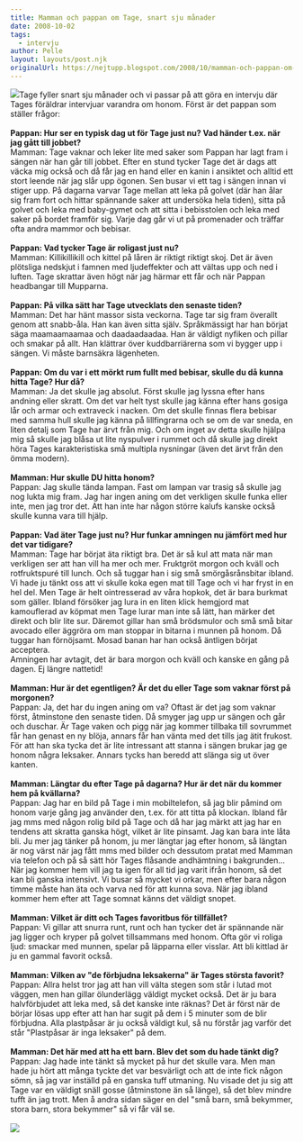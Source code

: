 ```yaml
---
title: Mamman och pappan om Tage, snart sju månader
date: 2008-10-02
tags: 
  - intervju	
author: Pelle
layout: layouts/post.njk
originalUrl: https://nejtupp.blogspot.com/2008/10/mamman-och-pappan-om-tage-snart-sju.html
---
```


<img src="../../../../img/Juli-Sep+2008+138.jpg">Tage fyller snart sju månader och vi passar på att göra en intervju där Tages föräldrar intervjuar varandra om honom. Först är det pappan som ställer frågor:<br><br><span style="font-weight: bold;">Pappan: Hur ser en typisk dag ut för Tage just nu? Vad händer t.ex. när jag gått till jobbet? </span><br>Mamman: Tage vaknar och leker lite med saker som Pappan har lagt fram i sängen när han går till jobbet. Efter en stund tycker Tage det är dags att väcka mig också och då får jag en hand eller en kanin i ansiktet och alltid ett stort leende när jag slår upp ögonen. Sen busar vi ett tag i sängen innan vi stiger upp. På dagarna varvar Tage mellan att leka på golvet (där han ålar sig fram fort och hittar spännande saker att undersöka hela tiden), sitta på golvet och leka med baby-gymet och att sitta i bebisstolen och leka med saker på bordet framför sig. Varje dag går vi ut på promenader och träffar ofta andra mammor och bebisar.<br><br><span style="font-weight: bold;">Pappan: Vad tycker Tage är roligast just nu?</span><br>Mamman: Killikillikill och kittel på låren är riktigt riktigt skoj. Det är även plötsliga nedskjut i famnen med ljudeffekter och att vältas upp och ned i luften. Tage skrattar även högt när jag härmar ett får och när Pappan headbangar till Mupparna.<br><br><span style="font-weight: bold;">Pappan: På vilka sätt har Tage utvecklats den senaste tiden?</span><br>Mamman: Det har hänt massor sista veckorna. Tage tar sig fram överallt genom att snabb-åla. Han kan även sitta själv. Språkmässigt har han börjat säga maamaamaamaa och daadaadaadaa. Han är väldigt nyfiken och pillar och smakar på allt. Han klättrar över kuddbarriärerna som vi bygger upp i sängen. Vi måste barnsäkra lägenheten.<br><br><span style="font-weight: bold;">Pappan: Om du var i ett mörkt rum fullt med bebisar, skulle du då kunna hitta Tage? Hur då?<br></span>Mamman: Ja det skulle jag absolut. Först skulle jag lyssna efter hans andning eller skratt. Om det var helt  tyst skulle jag känna efter hans gosiga lår och armar och extraveck i nacken. Om det skulle finnas flera bebisar med samma hull skulle jag känna på lillfingrarna och se om de var sneda, en liten detalj som Tage har ärvt från mig. Och om inget av detta skulle hjälpa mig så skulle jag blåsa ut lite nyspulver i rummet och då skulle jag direkt höra Tages karakteristiska små multipla nysningar (även det ärvt från den ömma modern).<br><span style="font-weight: bold;"><br>Mamman: Hur skulle DU hitta honom?<br></span>Pappan: Jag skulle tända lampan. Fast om lampan var trasig så skulle jag nog lukta mig fram. Jag har ingen aning om det verkligen skulle funka eller inte, men jag tror det. Att han inte har någon större kalufs kanske också skulle kunna vara till hjälp.<br><br><span style="font-weight: bold;">Pappan: Vad äter Tage just nu? Hur funkar amningen nu jämfört med hur det var tidigare?</span><br>Mamman: Tage har börjat äta riktigt bra. Det är så kul att mata när man verkligen ser att han vill ha mer och mer. Fruktgröt morgon och kväll och rotfruktspuré till lunch. Och så tuggar han i sig små smörgåsrånsbitar ibland. Vi hade ju tänkt oss att vi skulle koka egen mat till Tage och vi har fryst in en hel del. Men Tage är helt ointresserad av våra hopkok, det är bara burkmat som gäller. Ibland försöker jag lura in en liten klick hemgjord mat kamouflerad av köpmat men Tage lurar man inte så lätt, han märker det direkt och blir lite sur. Däremot gillar han små brödsmulor och små små bitar avocado eller äggröra om man stoppar in bitarna i munnen på honom. Då tuggar han förnöjsamt. Mosad banan har han också äntligen börjat acceptera.<br>Amningen har avtagit, det är bara morgon och kväll och kanske en gång på dagen. Ej längre nattetid!<br><br><span style="font-weight: bold;">Mamman: Hur är det egentligen? Är det du eller Tage som vaknar först på morgonen?</span><br>Pappan: Ja, det har du ingen aning om va? Oftast är det jag som vaknar först, åtminstone den senaste tiden. Då smyger jag upp ur sängen och går och duschar. Är Tage vaken och pigg när jag kommer tillbaka till sovrummet får han genast en ny blöja, annars får han vänta med det tills jag ätit frukost. För att han ska tycka det är lite intressant att stanna i sängen brukar jag ge honom några leksaker. Annars tycks han beredd att slänga sig ut över kanten.<br><br><span style="font-weight: bold;">Mamman: Längtar du efter Tage på dagarna? Hur är det när du kommer hem på kvällarna?</span><br>Pappan: Jag har en bild på Tage i min mobiltelefon, så jag blir påmind om honom varje gång jag använder den, t.ex. för att titta på klockan. Ibland får jag mms med någon rolig bild på Tage och då har jag märkt att jag har en tendens att skratta ganska högt, vilket är lite pinsamt. Jag kan bara inte låta bli. Ju mer jag tänker på honom, ju mer längtar jag efter honom, så längtan är nog värst när jag fått mms med bilder och dessutom pratat med Mamman via telefon och på så sätt hör Tages flåsande andhämtning i bakgrunden...<br>När jag kommer hem vill jag ta igen för all tid jag varit ifrån honom, så det kan bli ganska intensivt. Vi busar så mycket vi orkar, men efter bara någon timme måste han äta och varva ned för att kunna sova. När jag ibland kommer hem efter att Tage somnat känns det väldigt snopet.<br><br><span style="font-weight: bold;">Mamman: Vilket är ditt och Tages favoritbus för tillfället?</span><br>Pappan: Vi gillar att snurra runt, runt och han tycker det är spännande när jag ligger och kryper på golvet tillsammans med honom. Ofta gör vi roliga ljud: smackar med munnen, spelar på läpparna eller visslar. Att bli kittlad är ju en gammal favorit också.<br><br><span style="font-weight: bold;">Mamman: Vilken av "de förbjudna leksakerna" är Tages största favorit?</span><br>Pappan: Allra helst tror jag att han vill välta stegen som står i lutad mot väggen, men han gillar ölunderlägg väldigt mycket också. Det är ju bara halvförbjudet att leka med, så det kanske inte räknas? Det är först när de börjar lösas upp efter att han har sugit på dem i 5 minuter som de blir förbjudna. Alla plastpåsar är ju också väldigt kul, så nu förstår jag varför det står "Plastpåsar är inga leksaker" på dem.<br><br><span style="font-weight: bold;">Mamman: Det här med att ha ett barn. Blev det som du hade tänkt dig?</span><br>Pappan: Jag hade inte tänkt så mycket på hur det skulle vara. Men man hade ju hört att många tyckte det var besvärligt och att de inte fick någon sömn, så jag var inställd på en ganska tuff utmaning. Nu visade det ju sig att Tage var en väldigt snäll gosse (åtminstone än så länge), så det blev mindre tufft än jag trott. Men å andra sidan säger en del "små barn, små bekymmer, stora barn, stora bekymmer" så vi får väl se.<br><br><img src="../../../../img/Juli-Sep+2008+145.jpg">
<!-- no comments on this post -->